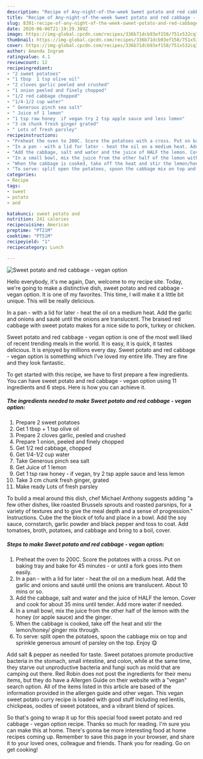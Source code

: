 ```yaml
---
description: "Recipe of Any-night-of-the-week Sweet potato and red cabbage - vegan option"
title: "Recipe of Any-night-of-the-week Sweet potato and red cabbage - vegan option"
slug: 8391-recipe-of-any-night-of-the-week-sweet-potato-and-red-cabbage-vegan-option
date: 2020-06-06T21:19:29.389Z
image: https://img-global.cpcdn.com/recipes/336b71dcb93ef158/751x532cq70/sweet-potato-and-red-cabbage-vegan-option-recipe-main-photo.jpg
thumbnail: https://img-global.cpcdn.com/recipes/336b71dcb93ef158/751x532cq70/sweet-potato-and-red-cabbage-vegan-option-recipe-main-photo.jpg
cover: https://img-global.cpcdn.com/recipes/336b71dcb93ef158/751x532cq70/sweet-potato-and-red-cabbage-vegan-option-recipe-main-photo.jpg
author: Amanda Ingram
ratingvalue: 4.1
reviewcount: 12
recipeingredient:
- "2 sweet potatoes"
- "1 tbsp  1 tsp olive oil"
- "2 cloves garlic peeled and crushed"
- "1 onion peeled and finely chopped"
- "1/2 red cabbage chopped"
- "1/4-1/2 cup water"
- " Generous pinch sea salt"
- " Juice of 1 lemon"
- "1 tsp raw honey  if vegan try 2 tsp apple sauce and less lemon"
- "3 cm chunk fresh ginger grated"
- " Lots of fresh parsley"
recipeinstructions:
- "Preheat the oven to 200C. Score the potatoes with a cross. Put on baking tray and bake for 45 minutes - or until a fork goes into them easily."
- "In a pan - with a lid for later - heat the oil on a medium heat. Add the garlic and onions and sauté until the onions are translucent. About 10 mins or so."
- "Add the cabbage, salt and water and the juice of HALF the lemon. Cover and cook for about 35 mins until tender. Add more water if needed."
- "In a small bowl, mix the juice from the other half of the lemon with the honey (or apple sauce) and the ginger."
- "When the cabbage is cooked, take off the heat and stir the lemon/honey/ ginger mix through."
- "To serve: split open the potatoes, spoon the cabbage mix on top and sprinkle generous amount of parsley on the top. Enjoy 😋"
categories:
- Recipe
tags:
- sweet
- potato
- and

katakunci: sweet potato and 
nutrition: 241 calories
recipecuisine: American
preptime: "PT21M"
cooktime: "PT51M"
recipeyield: "1"
recipecategory: Lunch

---
```



![Sweet potato and red cabbage - vegan option](https://img-global.cpcdn.com/recipes/336b71dcb93ef158/751x532cq70/sweet-potato-and-red-cabbage-vegan-option-recipe-main-photo.jpg)

Hello everybody, it's me again, Dan, welcome to my recipe site. Today, we're going to make a distinctive dish, sweet potato and red cabbage - vegan option. It is one of my favorites. This time, I will make it a little bit unique. This will be really delicious.

In a pan - with a lid for later - heat the oil on a medium heat. Add the garlic and onions and sauté until the onions are translucent. The braised red cabbage with sweet potato makes for a nice side to pork, turkey or chicken.

Sweet potato and red cabbage - vegan option is one of the most well liked of recent trending meals in the world. It is easy, it is quick, it tastes delicious. It is enjoyed by millions every day. Sweet potato and red cabbage - vegan option is something which I've loved my entire life. They are fine and they look fantastic.


To get started with this recipe, we have to first prepare a few ingredients. You can have sweet potato and red cabbage - vegan option using 11 ingredients and 6 steps. Here is how you can achieve it.

<!--inarticleads1-->

##### The ingredients needed to make Sweet potato and red cabbage - vegan option:

1. Prepare 2 sweet potatoes
1. Get 1 tbsp + 1 tsp olive oil
1. Prepare 2 cloves garlic, peeled and crushed
1. Prepare 1 onion, peeled and finely chopped
1. Get 1/2 red cabbage, chopped
1. Get 1/4-1/2 cup water
1. Take  Generous pinch sea salt
1. Get  Juice of 1 lemon
1. Get 1 tsp raw honey - if vegan, try 2 tsp apple sauce and less lemon
1. Take 3 cm chunk fresh ginger, grated
1. Make ready  Lots of fresh parsley


To build a meal around this dish, chef Michael Anthony suggests adding &#34;a few other dishes, like roasted Brussels sprouts and roasted parsnips, for a variety of textures and to give the meal depth and a sense of progression.&#34; Instructions. Cube the the block of tofu and place in a bowl. Add the soy sauce, cornstarch, garlic powder and black pepper and toss to coat. Add tomatoes, broth, potatoes, and cabbage and bring to a boil, cover. 

<!--inarticleads2-->

##### Steps to make Sweet potato and red cabbage - vegan option:

1. Preheat the oven to 200C. Score the potatoes with a cross. Put on baking tray and bake for 45 minutes - or until a fork goes into them easily.
1. In a pan - with a lid for later - heat the oil on a medium heat. Add the garlic and onions and sauté until the onions are translucent. About 10 mins or so.
1. Add the cabbage, salt and water and the juice of HALF the lemon. Cover and cook for about 35 mins until tender. Add more water if needed.
1. In a small bowl, mix the juice from the other half of the lemon with the honey (or apple sauce) and the ginger.
1. When the cabbage is cooked, take off the heat and stir the lemon/honey/ ginger mix through.
1. To serve: split open the potatoes, spoon the cabbage mix on top and sprinkle generous amount of parsley on the top. Enjoy 😋


Add salt &amp; pepper as needed for taste. Sweet potatoes promote productive bacteria in the stomach, small intestine, and colon, while at the same time, they starve out unproductive bacteria and fungi such as mold that are camping out there. Red Robin does not post the ingredients for their menu items, but they do have a Allergen Guide on their website with a &#34;vegan&#34; search option. All of the items listed in this article are based of the information provided in the allergen guide and other vegan. This vegan sweet potato curry recipe is loaded with good stuff including red lentils, chickpeas, oodles of sweet potatoes, and a vibrant blend of spices. 

So that's going to wrap it up for this special food sweet potato and red cabbage - vegan option recipe. Thanks so much for reading. I'm sure you can make this at home. There's gonna be more interesting food at home recipes coming up. Remember to save this page in your browser, and share it to your loved ones, colleague and friends. Thank you for reading. Go on get cooking!
